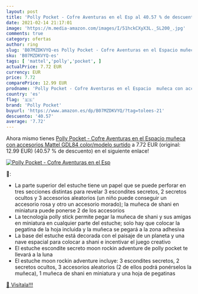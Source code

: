 ```yaml
---
layout: post
title: 'Polly Pocket - Cofre Aventuras en el Esp al 40.57 % de descuento'
date: 2021-02-14 21:17:01
image: 'https://m.media-amazon.com/images/I/51hckCXyX3L._SL200_.jpg'
comments: true
category: ofertas
author: ring
slug: 'B07MZDKVYQ-es Polly Pocket - Cofre Aventuras en el Espacio muñeca con...'
sku: 'B07MZDKVYQ-es'
tags: [ 'mattel','polly','pocket', ]
actualPrice: 7.72 EUR
currency: EUR
price: 7.72
comparePrice: 12.99 EUR
prodname: 'Polly Pocket - Cofre Aventuras en el Espacio  muñeca con accesorios  Mattel GDL84    color/modelo surtido'
country: 'es'
flag: '🇪🇸'
brand: 'Polly Pocket'
buyurl: 'https://www.amazon.es/dp/B07MZDKVYQ/?tag=tolees-21'
descuento: '40.57'
average: '7.72'
---
```


Ahora mismo tienes [Polly Pocket - Cofre Aventuras en el Espacio  muñeca con accesorios  Mattel GDL84    color/modelo surtido](https://www.amazon.es/dp/B07MZDKVYQ/?tag=tolees-21) a 7.72 EUR (original: 12.99 EUR) (40.57 %  de descuento) en el siguiente enlace!

[![Polly Pocket - Cofre Aventuras en el Esp](https://m.media-amazon.com/images/I/51hckCXyX3L._SL200_.jpg)](https://www.amazon.es/dp/B07MZDKVYQ/?tag=tolees-21)

🔎:

- La parte superior del estuche tiene un papel que se puede perforar en tres secciones distintas para revelar 3 escondites secretos, 2 secretos ocultos y 3 accesorios aleatorios (un niño puede conseguir un accesorio rosa y otro un accesorio morado); la muñeca de shani en miniatura puede ponerse 2 de los accesorios
- La tecnología polly stick permite pegar la muñeca de shani y sus amigas en miniatura en cualquier parte del estuche; solo hay que colocar la pegatina de la hoja incluida y la muñeca se pegará a la zona adhesiva
- La base del estuche está decorada con el paisaje de un planeta y una nave espacial para colocar a shani e incentivar el juego creativo
- El estuche escondite secreto moon rockin adventure de polly pocket te llevará a la luna
- El estuche moon rockin adventure incluye: 3 escondites secretos, 2 secretos ocultos, 3 accesorios aleatorios (2 de ellos podrá ponérselos la muñeca), 1 muñeca de shani en miniatura y una hoja de pegatinas

[🛒 Visítala!!!](https://www.amazon.es/dp/B07MZDKVYQ/?tag=tolees-21)
